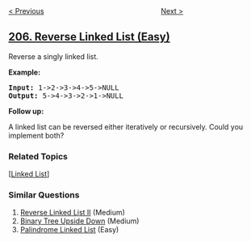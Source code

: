 <!--|This file generated by command(leetcode description); DO NOT EDIT.    |-->
<!--+----------------------------------------------------------------------+-->
<!--|@author    openset <openset.wang@gmail.com>                           |-->
<!--|@link      https://github.com/openset                                 |-->
<!--|@home      https://github.com/openset/leetcode                        |-->
<!--+----------------------------------------------------------------------+-->

[< Previous](../isomorphic-strings "Isomorphic Strings")
　　　　　　　　　　　　　　　　
[Next >](../course-schedule "Course Schedule")

## [206. Reverse Linked List (Easy)](https://leetcode.com/problems/reverse-linked-list "反转链表")

<p>Reverse a singly linked list.</p>

<p><strong>Example:</strong></p>

<pre>
<strong>Input:</strong> 1-&gt;2-&gt;3-&gt;4-&gt;5-&gt;NULL
<strong>Output:</strong> 5-&gt;4-&gt;3-&gt;2-&gt;1-&gt;NULL
</pre>

<p><b>Follow up:</b></p>

<p>A linked list can be reversed either iteratively or recursively. Could you implement both?</p>

### Related Topics
  [[Linked List](../../tag/linked-list/README.md)]

### Similar Questions
  1. [Reverse Linked List II](../reverse-linked-list-ii) (Medium)
  1. [Binary Tree Upside Down](../binary-tree-upside-down) (Medium)
  1. [Palindrome Linked List](../palindrome-linked-list) (Easy)
